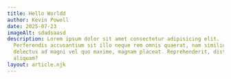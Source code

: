 ```yaml
---
title: Hello Worldd
author: Kevin Powell
date: 2025-07-23
imageAlt: sdadsaasd
description: Lorem ipsum dolor sit amet consectetur adipisicing elit.
  Perferendis accusantium sit illo neque rem omnis quaerat, nam similique vitae
  delectus ad magni vel quo maxime, magnam placeat. Reprehenderit, distinctio
  aliquam?
layout: article.njk
---
```

